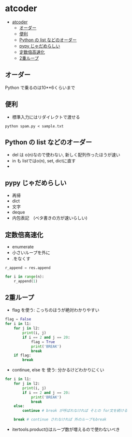 # atcoder
- [atcoder](#atcoder)
  - [オーダー](#%E3%82%AA%E3%83%BC%E3%83%80%E3%83%BC)
  - [便利](#%E4%BE%BF%E5%88%A9)
  - [Python の list などのオーダー](#Python-%E3%81%AE-list-%E3%81%AA%E3%81%A9%E3%81%AE%E3%82%AA%E3%83%BC%E3%83%80%E3%83%BC)
  - [pypy じゃだめらしい](#pypy-%E3%81%98%E3%82%83%E3%81%A0%E3%82%81%E3%82%89%E3%81%97%E3%81%84)
  - [定数倍高速化](#%E5%AE%9A%E6%95%B0%E5%80%8D%E9%AB%98%E9%80%9F%E5%8C%96)
  - [2重ループ](#2%E9%87%8D%E3%83%AB%E3%83%BC%E3%83%97)

## オーダー

Python で乗るのは10**6くらいまで

## 便利

- 標準入力にはリダイレクトで渡せる
```
python spam.py < sample.txt
```

## Python の list などのオーダー
- del は o(n)なので使わない, 新しく配列作ったほうが速い
- in も listではo(n), set, dictに直す
- 

## pypy じゃだめらしい
- 再帰
- dict
- 文字
- deque
- 内包表記　(ベタ書きの方が速いらしい)

## 定数倍高速化
- enumerate
- 小さいループを外に
- .をなくす
```python
r_append = res.append

for i in range(n):
    r_append(1)
```

## 2重ループ

- flag を使う: こっちのほうが絶対わかりやすい

```python
flag = False
for i in l1:
    for j in l2:
        print(i, j)
        if i == 2 and j == 20:
            flag = True
            print('BREAK')
            break
    if flag:
        break
```
- continue, else を 使う: 分かるけどわかりにくい

```python
for i in l1:
    for j in l2:
        print(i, j)
        if i == 2 and j == 20:
            print('BREAK')
            break
    else:
        continue # break が呼ばれなければ そとの for文を続ける

    break # continue されなければ 外のループもbreak
```

- itertools.product()はループ数が増えるので使わないべき
